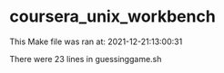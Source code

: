 # coursera_unix_workbench

This Make file was ran at: 2021-12-21:13:00:31

There were 23 lines in guessinggame.sh
